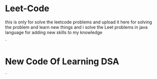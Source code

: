 

# Leet-Code
this is only for solve the leetcode problems and upload it here for solving the problem and learn new things and i solve the Leet problems in java language for adding new skills to my knowledge

`
# New Code Of Learning DSA 
`
